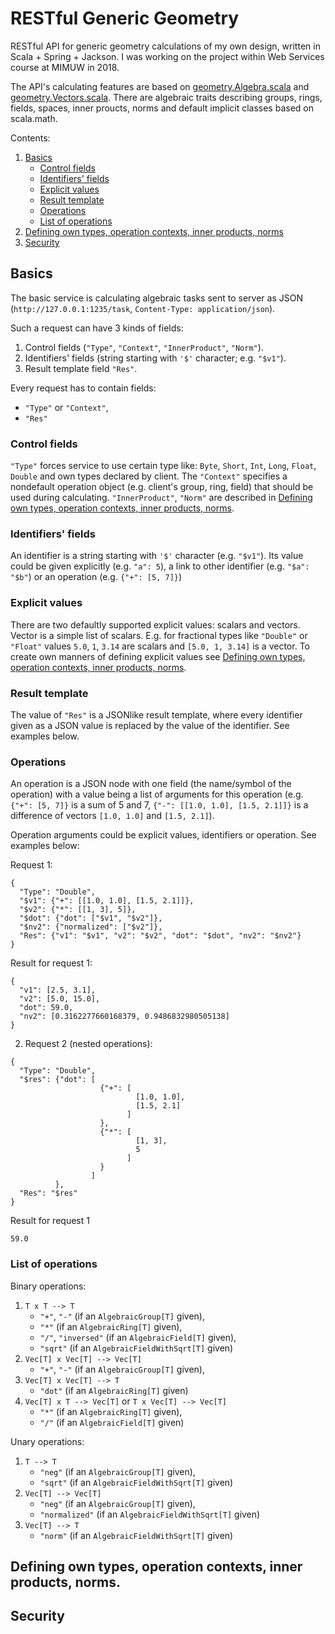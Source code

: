 # RESTful Generic Geometry
RESTful API for generic geometry calculations of my own design, written in Scala + Spring + Jackson. I was working on the project within Web Services course at MIMUW in 2018.

The API's calculating features are based on [geometry.Algebra.scala](https://github.com/krzpiesiewicz/restful-generic-geometry/blob/master/src/main/scala/pl/edu/mimuw/students/kp385996/restfulgenericgeometry/geometry/Algebra.scala) and [geometry.Vectors.scala](https://github.com/krzpiesiewicz/restful-generic-geometry/blob/master/src/main/scala/pl/edu/mimuw/students/kp385996/restfulgenericgeometry/geometry/Vectors.scala). There are algebraic traits describing groups, rings, fields, spaces, inner proucts, norms and default implicit classes based on scala.math.

Contents:
1. [Basics](https://github.com/krzpiesiewicz/restful-generic-geometry#basics)
   - [Control fields](https://github.com/krzpiesiewicz/restful-generic-geometry#control-fields)
   - [Identifiers' fields](https://github.com/krzpiesiewicz/restful-generic-geometry#identifiers-fields)
   - [Explicit values](https://github.com/krzpiesiewicz/restful-generic-geometry#explicit-values)
   - [Result template](https://github.com/krzpiesiewicz/restful-generic-geometry#result-template)
   - [Operations](https://github.com/krzpiesiewicz/restful-generic-geometry#operations)
   - [List of operations](https://github.com/krzpiesiewicz/restful-generic-geometry#list-of-operations)
2. [Defining own types, operation contexts, inner products, norms](https://github.com/krzpiesiewicz/restful-generic-geometry#defining-own-types-operation-contexts-inner-products-norms)
3. [Security](https://github.com/krzpiesiewicz/restful-generic-geometry#security)

## Basics
The basic service is calculating algebraic tasks sent to server as JSON (`http://127.0.0.1:1235/task`, `Content-Type: application/json`).

Such a request can have 3 kinds of fields:
1. Control fields (`"Type"`, `"Context"`, `"InnerProduct"`, `"Norm"`).
2. Identifiers' fields (string starting with `'$'` character; e.g. `"$v1"`).
3. Result template field `"Res"`.

Every request has to contain fields: 
- `"Type"` or `"Context"`,
- `"Res"`

### Control fields
`"Type"` forces service to use certain type like: `Byte`, `Short`, `Int`, `Long`, `Float`, `Double` and own types declared by client. The `"Context"` specifies a nondefault operation object (e.g. client's group, ring, field) that should be used during calculating.
`"InnerProduct"`, `"Norm"` are described in [Defining own types, operation contexts, inner products, norms](https://github.com/krzpiesiewicz/restful-generic-geometry#defining-own-types-operation-contexts-inner-products-norms).

### Identifiers' fields
An identifier is a string starting with `'$'` character (e.g. `"$v1"`). Its value could be given explicitly (e.g. `"a": 5`), a link to other identifier (e.g. `"$a": "$b"`) or an operation (e.g. `{"+": [5, 7]}`)

### Explicit values
There are two defaultly supported explicit values: scalars and vectors. Vector is a simple list of scalars. E.g. for fractional types like `"Double"` or `"Float"` values `5.0`, `1`, `3.14` are scalars and `[5.0, 1, 3.14]` is a vector.
To create own manners of defining explicit values see [Defining own types, operation contexts, inner products, norms](https://github.com/krzpiesiewicz/restful-generic-geometry#defining-own-types-operation-contexts-inner-products-norms).

### Result template
The value of `"Res"` is a JSONlike result template, where every identifier given as a JSON value is replaced by the value of the identifier. See examples below.

### Operations
An operation is a JSON node with one field (the name/symbol of the operation) with a value being a list of arguments for this operation (e.g. `{"+": [5, 7]}` is a sum of 5 and 7, `{"-": [[1.0, 1.0], [1.5, 2.1]]}` is a difference of vectors `[1.0, 1.0]` and `[1.5, 2.1]`).

Operation arguments could be explicit values, identifiers or operation. See examples below:

Request 1:
```
{
  "Type": "Double",
  "$v1": {"+": [[1.0, 1.0], [1.5, 2.1]]},
  "$v2": {"*": [[1, 3], 5]},
  "$dot": {"dot": ["$v1", "$v2"]},
  "$nv2": {"normalized": ["$v2"]},
  "Res": {"v1": "$v1", "v2": "$v2", "dot": "$dot", "nv2": "$nv2"}
}
```
Result for request 1:
```
{
  "v1": [2.5, 3.1],
  "v2": [5.0, 15.0],
  "dot": 59.0,
  "nv2": [0.3162277660168379, 0.9486832980505138]
}
```

2. Request 2 (nested operations):
```
{
  "Type": "Double",
  "$res": {"dot": [
                    {"+": [
                            [1.0, 1.0],
                            [1.5, 2.1]
                          ]
                    },
                    {"*": [
                            [1, 3],
                            5
                          ]
                    }
                  ]
          },
  "Res": "$res"
}
```
Result for request 1
```
59.0
```

### List of operations
Binary operations:
   1. `T x T --> T`
      - `"+"`, `"-"` (if an `AlgebraicGroup[T]` given),
      - `"*"` (if an `AlgebraicRing[T]` given),
      - `"/"`, `"inversed"` (if an `AlgebraicField[T]` given),
      - `"sqrt"` (if an `AlgebraicFieldWithSqrt[T]` given)
   2. `Vec[T] x Vec[T] --> Vec[T]`
      - `"+"`, `"-"` (if an `AlgebraicGroup[T]` given),
   3. `Vec[T] x Vec[T] --> T`
      - `"dot"` (if an `AlgebraicRing[T]` given)
   4. `Vec[T] x T --> Vec[T]` or `T x Vec[T] --> Vec[T]`
      - `"*"` (if an `AlgebraicRing[T]` given),
      - `"/"` (if an `AlgebraicField[T]` given)

Unary operations:
   1. `T --> T`
      - `"neg"` (if an `AlgebraicGroup[T]` given),
      - `"sqrt"` (if an `AlgebraicFieldWithSqrt[T]` given)
   2. `Vec[T] --> Vec[T]`
      - `"neg"` (if an `AlgebraicGroup[T]` given),
      - `"normalized"` (if an `AlgebraicFieldWithSqrt[T]` given)
   3. `Vec[T] --> T`
      - `"norm"` (if an `AlgebraicFieldWithSqrt[T]` given)
   
## Defining own types, operation contexts, inner products, norms.

## Security
